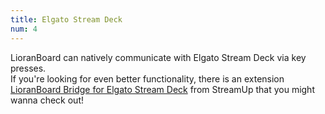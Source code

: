 ```yaml
---
title: Elgato Stream Deck
num: 4
---
```


LioranBoard can natively communicate with Elgato Stream Deck via key presses.\
If you're looking for even better functionality, there is an extension [LioranBoard Bridge for Elgato Stream Deck](https://streamup.tips/product/lioranboard-bridge-elgato) from StreamUp that you might wanna check out!